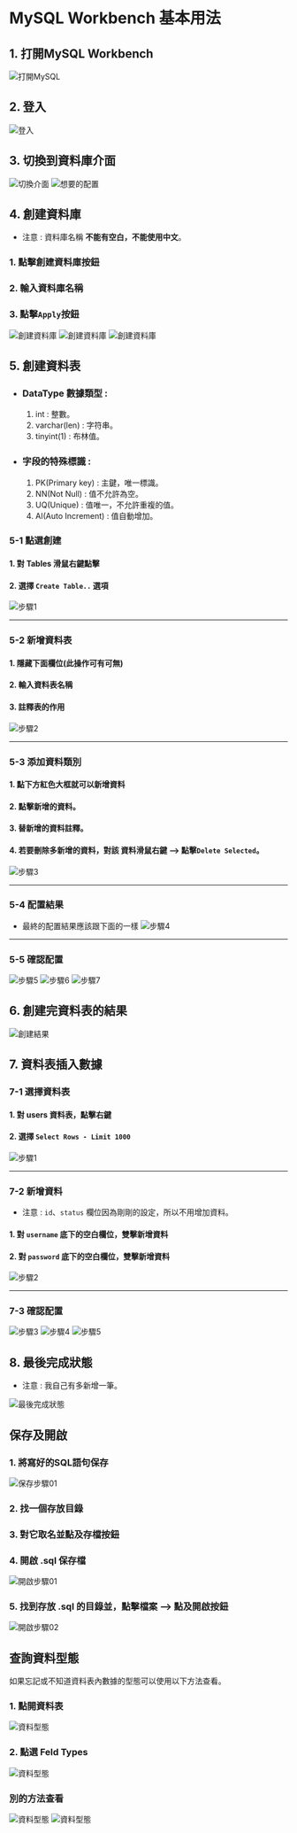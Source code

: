 # MySQL Workbench 基本用法

## 1. 打開MySQL Workbench
![打開MySQL](./pict/openMySQL.png)

## 2. 登入
![登入](./pict/loginMysql.png)

## 3. 切換到資料庫介面
![切換介面](./pict/變更介面.png)
![想要的配置](./pict/想要的配置.png)

## 4. 創建資料庫
* 注意 : 資料庫名稱 **不能有空白，不能使用中文**。
### 1. 點擊創建資料庫按鈕
### 2. 輸入資料庫名稱
### 3. 點擊`Apply`按鈕
![創建資料庫](./pict/創建資料庫01.png)
![創建資料庫](./pict/創建資料庫02.png)
![創建資料庫](./pict/創建資料庫03.png)

## 5. 創建資料表
* ### DataType 數據類型 :
	1. int : 整數。
	2. varchar(len) : 字符串。
	3. tinyint(1) : 布林值。
* ### 字段的特殊標識 :
	1. PK(Primary key) : 主鍵，唯一標識。
	2. NN(Not Null) : 值不允許為空。
	3. UQ(Unique) : 值唯一，不允許重複的值。
	4. AI(Auto Increment) : 值自動增加。

### 5-1 點選創建
#### 1. 對 **Tables** 滑鼠右鍵點擊
#### 2. 選擇 `Create Table..` 選項
![步驟1](./pict/創建資料表01.png)

---

### 5-2 新增資料表
#### 1. 隱藏下面欄位(此操作可有可無)
#### 2. 輸入資料表名稱
#### 3. 註釋表的作用
![步驟2](./pict/創建資料表02.png)

---

### 5-3 添加資料類別
#### 1. 點下方紅色大框就可以新增資料
#### 2. 點擊新增的資料。
#### 3. 替新增的資料註釋。
#### 4. 若要刪除多新增的資料，對該 資料滑鼠右鍵 --> 點擊`Delete Selected`。
![步驟3](./pict/創建資料表03.png)

---

### 5-4 配置結果
* 最終的配置結果應該跟下面的一樣
![步驟4](./pict/創建資料表04.png)

---

### 5-5 確認配置
![步驟5](./pict/創建資料表05.png)
![步驟6](./pict/創建資料表06.png)
![步驟7](./pict/創建資料表07.png)

## 6. 創建完資料表的結果
![創建結果](./pict/創建資料表08.png)

## 7. 資料表插入數據
### 7-1 選擇資料表
#### 1. 對 **users** 資料表，點擊右鍵
#### 2. 選擇 `Select Rows - Limit 1000`

![步驟1](./pict/插入數據01.png)

---

### 7-2 新增資料
* 注意 : `id`、`status` 欄位因為剛剛的設定，所以不用增加資料。
#### 1. 對 `username` 底下的空白欄位，雙擊新增資料
#### 2. 對 `password` 底下的空白欄位，雙擊新增資料
![步驟2](./pict/插入數據02.png)

---

### 7-3 確認配置
![步驟3](./pict/插入數據03.png)
![步驟4](./pict/插入數據04.png)
![步驟5](./pict/插入數據05.png)

## 8. 最後完成狀態
* 注意 : 我自己有多新增一筆。
  
![最後完成狀態](./pict/插入數據06.png)

## 保存及開啟
### 1. 將寫好的SQL語句保存
![保存步驟01](./pict/保存及開啟01.png)
### 2. 找一個存放目錄
### 3. 對它取名並點及存檔按鈕
### 4. 開啟 **.sql** 保存檔
![開啟步驟01](./pict/保存及開啟02.png)
### 5. 找到存放 **.sql** 的目錄並，點擊檔案 --> 點及開啟按鈕
![開啟步驟02](./pict/保存及開啟03.png)


## 查詢資料型態
如果忘記或不知道資料表內數據的型態可以使用以下方法查看。

### 1. 點開資料表
![資料型態](./pict/dataType01.png)

### 2. 點選 Feld Types
![資料型態](./pict/dataType02.png)

### 別的方法查看
![資料型態](./pict/dataType03.png)
![資料型態](./pict/dataType04.png)
